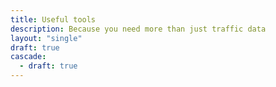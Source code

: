 ```yaml
---
title: Useful tools
description: Because you need more than just traffic data
layout: "single"
draft: true
cascade:
  - draft: true
---
```

